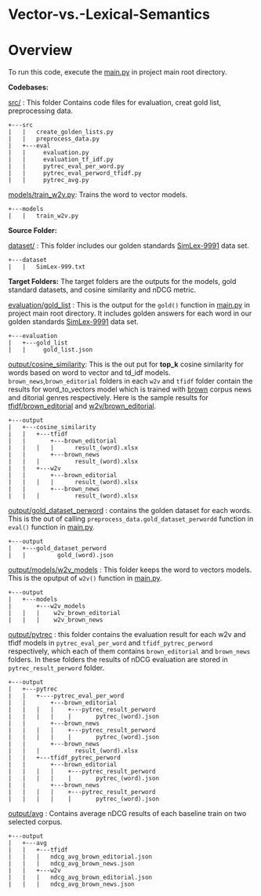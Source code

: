 # Vector-vs.-Lexical-Semantics

# Overview 

To run this code, execute the [main.py](https://github.com/ZahraTaherikhonakdar/Vector-vs.-Lexical-Semantics/blob/main/main.py) in project main root directory.

**Codebases:**

 [src/](https://github.com/ZahraTaherikhonakdar/Vector-vs.-Lexical-Semantics/tree/main/src) : This folder Contains code files for evaluation, creat gold list, preprocessing data.
 
```
+---src
|   |   create_golden_lists.py
|   |   preprocess_data.py
|   +---eval
|   |     evaluation.py
|   |     evaluation_tf_idf.py
|   |     pytrec_eval_per_word.py
|   |     pytrec_eval_perword_tfidf.py
|   |     pytrec_avg.py

```
[models/train_w2v.py](https://github.com/ZahraTaherikhonakdar/Vector-vs.-Lexical-Semantics/blob/main/models/train_w2v.py): Trains the word to vector models.

```
+---models
|   |   train_w2v.py
```

**Source Folder:**

[dataset/](https://github.com/ZahraTaherikhonakdar/Vector-vs.-Lexical-Semantics/tree/main/dataset) : This folder includes our golden standards [SimLex-9991](https://fh295.github.io/simlex.html) data set.

```
+---dataset
|   |   SimLex-999.txt
```
**Target Folders:**
The target folders are the outputs for the models, gold standard datasets, and cosine similarity and nDCG metric.

[evaluation/gold_list](https://github.com/ZahraTaherikhonakdar/Vector-vs.-Lexical-Semantics/tree/main/evaluation/gold_list) : This is the output for the ``` gold() ``` function in [main.py](https://github.com/ZahraTaherikhonakdar/Vector-vs.-Lexical-Semantics/blob/main/main.py) in project main root directory. It includes golden answers for each word in our golden standards [SimLex-9991](https://fh295.github.io/simlex.html) data set.

```
+---evaluation
|   +---gold_list
|   |     gold_list.json

```
[output/cosine_similarity](https://github.com/ZahraTaherikhonakdar/Vector-vs.-Lexical-Semantics/tree/main/output/cosine_similarity): This is the out put for **top_k** cosine similarity for words based on word to vector and td_idf models. ``` brown_news ```,``` brown_editorial ``` folders in each ``` w2v ``` and ``` tfidf ``` folder contain the results for word_to_vectors model which is trained with [brown](https://www.nltk.org/book/ch02.html) corpus news and ditorial genres respectively. Here is the sample results for [tfidf/brown_editorial](https://github.com/ZahraTaherikhonakdar/Vector-vs.-Lexical-Semantics/tree/main/output/cosine_similarity/tfidf/brown_editorial) and [w2v/brown_editorial](https://github.com/ZahraTaherikhonakdar/Vector-vs.-Lexical-Semantics/tree/main/output/cosine_similarity/w2v/brown_editorial).

```
+---output
|   +---cosine_similarity
|   |   +---tfidf     
|   |       +---brown_editorial
|   |   |   |      result_(word).xlsx
|   |       +---brown_news
|   |   |          result_(word).xlsx
|   |   +---w2v 
|   |       +---brown_editorial
|   |   |   |      result_(word).xlsx
|   |       +---brown_news
|   |   |          result_(word).xlsx

```

[output/gold_dataset_perword](https://github.com/ZahraTaherikhonakdar/Vector-vs.-Lexical-Semantics/tree/main/output/gold_dataset_perword) : contains the golden dataset for each words. This is the out of calling ``` preprocess_data.gold_dataset_perwordd ``` function in  ``` eval() ```  function in [main.py](https://github.com/ZahraTaherikhonakdar/Vector-vs.-Lexical-Semantics/blob/main/main.py).

```
+---output
|   +---gold_dataset_perword
|   |         gold_(word).json 
```

[output/models/w2v_models](https://github.com/ZahraTaherikhonakdar/Vector-vs.-Lexical-Semantics/tree/main/output/models/w2v_models) : This folder keeps the word to vectors models. This is the oputput of ``` w2v() ``` function in [main.py](https://github.com/ZahraTaherikhonakdar/Vector-vs.-Lexical-Semantics/blob/main/main.py). 

```
+---output
|   +---models
|       +---w2v_models
|   |   |    w2v_brown_editorial 
|   |   |    w2v_brown_news
```

[output/pytrec](https://github.com/ZahraTaherikhonakdar/Vector-vs.-Lexical-Semantics/tree/main/output/pytrec) : this folder contains the evaluation result for each w2v and tfidf models in ``` pytrec_eval_per_word ``` and ``` tfidf_pytrec_perword ``` respectively, which each of them contains ``` brown_editorial ``` and ``` brown_news ``` folders. In these folders the results of nDCG evaluation are stored in ``` pytrec_result_perword ``` folder. 

```
+---output
|   +---pytrec
|   |   +----pytrec_eval_per_word     
|   |       +---brown_editorial
|   |   |   |    +---pytrec_result_perword
|   |   |   |    |       pytrec_(word).json
|   |       +---brown_news
|   |   |   |    +---pytrec_result_perword
|   |   |   |    |       pytrec_(word).json
|   |       +---brown_news
|   |   |          result_(word).xlsx
|   |   +---tfidf_pytrec_perword 
|   |       +---brown_editorial
|   |   |   |    +---pytrec_result_perword
|   |   |   |    |       pytrec_(word).json
|   |       +---brown_news
|   |   |   |    +---pytrec_result_perword
|   |   |   |    |       pytrec_(word).json

```

[output/avg](https://github.com/ZahraTaherikhonakdar/Vector-vs.-Lexical-Semantics/tree/main/output/avg) : Contains average nDCG results of each baseline train on two selected corpus. 

```
+---output
|   +---avg
|   |   +---tfidf     
|   |   |   ndcg_avg_brown_editorial.json
|   |   |   ndcg_avg_brown_news.json
|   |   +---w2v 
|   |   |   ndcg_avg_brown_editorial.json
|   |   |   ndcg_avg_brown_news.json

```
